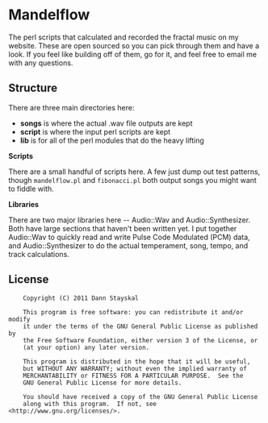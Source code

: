 Mandelflow
==========

The perl scripts that calculated and recorded the fractal music on my website.  These are open sourced so you can pick through them and have a look.  If you feel like building off of them, go for it, and feel free to email me with any questions.

Structure
---------

There are three main directories here:

* **songs** is where the actual .wav file outputs are kept
* **script** is where the input perl scripts are kept
* **lib** is for all of the perl modules that do the heavy lifting

**Scripts**

There are a small handful of scripts here.  A few just dump out test patterns, though `mandelflow.pl` and `fibonacci.pl` both output songs you might want to fiddle with.

**Libraries**

There are two major libraries here -- Audio::Wav and Audio::Synthesizer.  Both have large sections that haven't been written yet.  I put together Audio::Wav to quickly read and write Pulse Code Modulated (PCM) data, and Audio::Synthesizer to do the actual temperament, song, tempo, and track calculations.

License
-------

		Copyright (C) 2011 Dann Stayskal

		This program is free software: you can redistribute it and/or modify
		it under the terms of the GNU General Public License as published by
		the Free Software Foundation, either version 3 of the License, or
		(at your option) any later version.

		This program is distributed in the hope that it will be useful,
		but WITHOUT ANY WARRANTY; without even the implied warranty of
		MERCHANTABILITY or FITNESS FOR A PARTICULAR PURPOSE.  See the 
		GNU General Public License for more details.

		You should have received a copy of the GNU General Public License
		along with this program.  If not, see <http://www.gnu.org/licenses/>.

